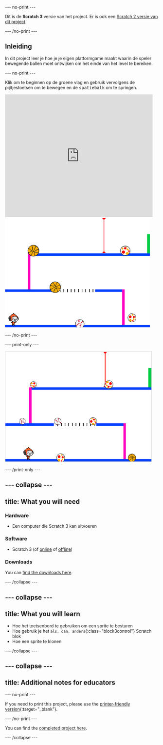 \--- no-print \---

Dit is de **Scratch 3** versie van het project. Er is ook een [Scratch 2 versie van dit project](https://projects.raspberrypi.org/en/projects/dodgeball-scratch2).

\--- /no-print \---

## Inleiding

In dit project leer je hoe je je eigen platformgame maakt waarin de speler bewegende ballen moet ontwijken om het einde van het level te bereiken.

\--- no-print \---

Klik om te beginnen op de groene vlag en gebruik vervolgens de pijltjestoetsen om te bewegen en de <kbd>spatiebalk</kbd> om te springen.

<div class="scratch-preview">
  <iframe allowtransparency="true" width="485" height="402" src="https://scratch.mit.edu/projects/embed/251809924/?autostart=false" frameborder="0" scrolling="no"></iframe>
  <img src="images/dodge-final.png">
</div>

\--- /no-print \---

\--- print-only \---

![trefbal spel wordt gespeeld](images/dodgeball-showcase.png)

\--- /print-only \---

## \--- collapse \---

## title: What you will need

### Hardware

+ Een computer die Scratch 3 kan uitvoeren

### Software

+ Scratch 3 (of [online](https://scratch.mit.edu/projects/editor/) of [offline](https://scratch.mit.edu/download/))

### Downloads

You can [find the downloads here](https://rpf.io/p/en/dodgeball-go).

\--- /collapse \---

## \--- collapse \---

## title: What you will learn

+ Hoe het toetsenbord te gebruiken om een sprite te besturen
+ Hoe gebruik je het `als, dan, anders`{:class="block3control"} Scratch blok
+ Hoe een sprite te klonen

\--- /collapse \---

## \--- collapse \---

## title: Additional notes for educators

\--- no-print \---

If you need to print this project, please use the [printer-friendly version](https://projects.raspberrypi.org/en/projects/dodgeball/print){:target="_blank"}.

\--- /no-print \---

You can find the [completed project here](https://rpf.io/p/en/dodgeball-get).

\--- /collapse \---
